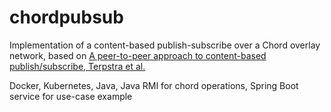 # chordpubsub
Implementation of a content-based publish-subscribe over a Chord overlay network, based on [A peer-to-peer approach to content-based publish/subscribe, Terpstra et al.](https://dl.acm.org/doi/abs/10.1145/966618.966627)

Docker, Kubernetes, Java, Java RMI for chord operations, Spring Boot service for use-case example
